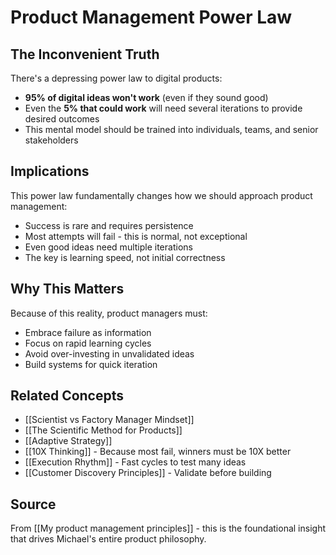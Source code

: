 # Product Management Power Law

## The Inconvenient Truth

There's a depressing power law to digital products:
- **95% of digital ideas won't work** (even if they sound good)
- Even the **5% that could work** will need several iterations to provide desired outcomes
- This mental model should be trained into individuals, teams, and senior stakeholders

## Implications

This power law fundamentally changes how we should approach product management:
- Success is rare and requires persistence
- Most attempts will fail - this is normal, not exceptional
- Even good ideas need multiple iterations
- The key is learning speed, not initial correctness

## Why This Matters

Because of this reality, product managers must:
- Embrace failure as information
- Focus on rapid learning cycles
- Avoid over-investing in unvalidated ideas
- Build systems for quick iteration

## Related Concepts
- [[Scientist vs Factory Manager Mindset]]
- [[The Scientific Method for Products]]
- [[Adaptive Strategy]]
- [[10X Thinking]] - Because most fail, winners must be 10X better
- [[Execution Rhythm]] - Fast cycles to test many ideas
- [[Customer Discovery Principles]] - Validate before building

## Source
From [[My product management principles]] - this is the foundational insight that drives Michael's entire product philosophy.